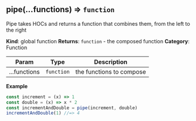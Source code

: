 <a name="pipe"></a>

## pipe(...functions) ⇒ <code>function</code>

Pipe takes HOCs and returns a function that combines them, from the left to the right

**Kind**: global function
**Returns**: <code>function</code> - the composed function
**Category**: Function

| Param        | Type                  | Description              |
| ------------ | --------------------- | ------------------------ |
| ...functions | <code>function</code> | the functions to compose |

**Example**

```js
const increment = (x) => 1
const double = (x) => x * 2
const incrementAndDouble = pipe(increment, double)
incrementAndDouble(1) //=> 4
```
